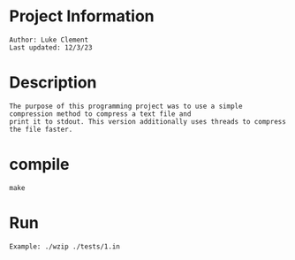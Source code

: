 # Project Information 
    Author: Luke Clement
    Last updated: 12/3/23

# Description
    The purpose of this programming project was to use a simple compression method to compress a text file and
    print it to stdout. This version additionally uses threads to compress the file faster.

# compile
    make

# Run
    Example: ./wzip ./tests/1.in